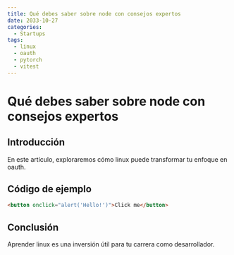 ```yaml
---
title: Qué debes saber sobre node con consejos expertos
date: 2033-10-27
categories:
  - Startups
tags:
  - linux
  - oauth
  - pytorch
  - vitest
---
```


# Qué debes saber sobre node con consejos expertos

## Introducción

En este artículo, exploraremos cómo linux puede transformar tu enfoque en oauth.

## Código de ejemplo

```html
<button onclick="alert('Hello!')">Click me</button>
```

## Conclusión

Aprender linux es una inversión útil para tu carrera como desarrollador.